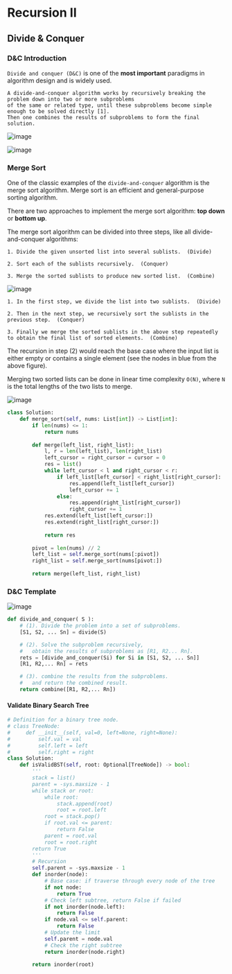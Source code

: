 # Recursion II

## Divide & Conquer

### D&C Introduction

```Divide and conquer (D&C)``` is one of the __most important__ paradigms in algorithm design and is widely used.

```
A divide-and-conquer algorithm works by recursively breaking the problem down into two or more subproblems 
of the same or related type, until these subproblems become simple enough to be solved directly [1]. 
Then one combines the results of subproblems to form the final solution.
```

![image](https://user-images.githubusercontent.com/35042430/217094538-285424fd-4181-44d3-bec4-77ed38da5033.png)

![image](https://assets.leetcode.com/uploads/2019/04/24/d_c.png)

### Merge Sort

One of the classic examples of the ```divide-and-conquer``` algorithm is the merge sort algorithm. Merge sort is an efficient and general-purpose sorting algorithm. 

There are two approaches to implement the merge sort algorithm: __top down__ or __bottom up__.

The merge sort algorithm can be divided into three steps, like all divide-and-conquer algorithms:

    1. Divide the given unsorted list into several sublists.  (Divide)

    2. Sort each of the sublists recursively.  (Conquer)

    3. Merge the sorted sublists to produce new sorted list.  (Combine)
    
![image](https://assets.leetcode.com/uploads/2019/04/15/topdown_mergesort.png)

    1. In the first step, we divide the list into two sublists.  (Divide)

    2. Then in the next step, we recursively sort the sublists in the previous step.  (Conquer)

    3. Finally we merge the sorted sublists in the above step repeatedly to obtain the final list of sorted elements.  (Combine)
    
The recursion in step (2) would reach the base case where the input list is either empty or contains a single element (see the nodes in blue from the above figure).

Merging two sorted lists can be done in linear time complexity ```O(N)```, where ```N``` is the total lengths of the two lists to merge.

![image](https://assets.leetcode.com/uploads/2019/04/06/merge_sort_merge.gif)

```Python
class Solution:
    def merge_sort(self, nums: List[int]) -> List[int]:
        if len(nums) <= 1:
            return nums
        
        def merge(left_list, right_list):
            l, r = len(left_list), len(right_list)
            left_cursor = right_cursor = cursor = 0
            res = list()
            while left_cursor < l and right_cursor < r:
                if left_list[left_cursor] < right_list[right_cursor]:
                    res.append(left_list[left_cursor])
                    left_cursor += 1
                else:
                    res.append(right_list[right_cursor])
                    right_cursor += 1
            res.extend(left_list[left_cursor:])
            res.extend(right_list[right_cursor:])
        
            return res
        
        pivot = len(nums) // 2
        left_list = self.merge_sort(nums[:pivot])
        right_list = self.merge_sort(nums[pivot:])
        
        return merge(left_list, right_list)
```

### D&C Template

![image](https://user-images.githubusercontent.com/35042430/217106087-919d268c-9707-4088-a95c-0b5d18cad5ca.png)

```Python
def divide_and_conquer( S ):
    # (1). Divide the problem into a set of subproblems.
    [S1, S2, ... Sn] = divide(S)

    # (2). Solve the subproblem recursively,
    #   obtain the results of subproblems as [R1, R2... Rn].
    rets = [divide_and_conquer(Si) for Si in [S1, S2, ... Sn]]
    [R1, R2,... Rn] = rets

    # (3). combine the results from the subproblems.
    #   and return the combined result.
    return combine([R1, R2,... Rn])
```

#### Validate Binary Search Tree

```Python
# Definition for a binary tree node.
# class TreeNode:
#     def __init__(self, val=0, left=None, right=None):
#         self.val = val
#         self.left = left
#         self.right = right
class Solution:
    def isValidBST(self, root: Optional[TreeNode]) -> bool:
        '''
        stack = list()
        parent = -sys.maxsize - 1
        while stack or root:
            while root:
                stack.append(root)
                root = root.left
            root = stack.pop()
            if root.val <= parent:
                return False
            parent = root.val
            root = root.right
        return True
        '''
        # Recursion
        self.parent = -sys.maxsize - 1
        def inorder(node):
            # Base case: if traverse through every node of the tree
            if not node:
                return True
            # Check left subtree, return False if failed
            if not inorder(node.left):
                return False
            if node.val <= self.parent:
                return False
            # Update the limit
            self.parent = node.val
            # Check the right subtree
            return inorder(node.right)
        
        return inorder(root)
```
